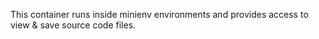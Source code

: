 This container runs inside minienv environments and provides access to view & save source code files.
